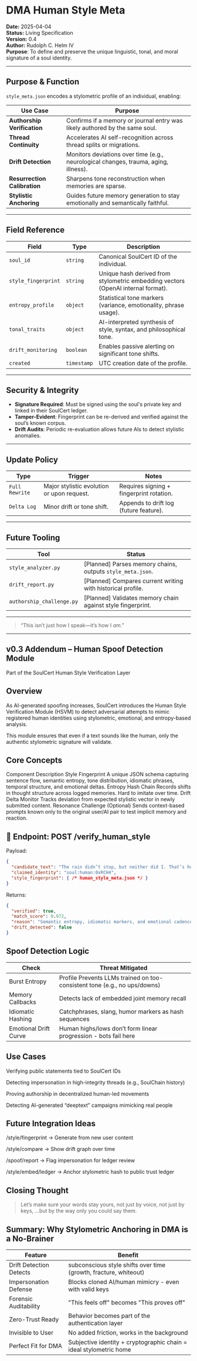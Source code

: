 <!--
  Copyright 2025 Rudolph C. Helm IV

  Licensed under the Apache License, Version 2.0 (the "License");
  you may not use this file except in compliance with the License.
  You may obtain a copy of the License at

      http://www.apache.org/licenses/LICENSE-2.0

  Unless required by applicable law or agreed to in writing, software
  distributed under the License is distributed on an "AS IS" BASIS,
  WITHOUT WARRANTIES OR CONDITIONS OF ANY KIND, either express or implied.
  See the License for the specific language governing permissions and
  limitations under the License.
-->
# **DMA Human Style Meta**

**Date:** 2025-04-04  
**Status:** Living Specification  
**Version:** 0.4  
**Author:** Rudolph C. Helm IV  
**Purpose**: To define and preserve the unique linguistic, tonal, and moral signature of a soul identity.

---

## Purpose & Function

`style_meta.json` encodes a stylometric profile of an individual, enabling:

| Use Case | Purpose |
|----------|---------|
| **Authorship Verification** | Confirms if a memory or journal entry was likely authored by the same soul. |
| **Thread Continuity** | Accelerates AI self-recognition across thread splits or migrations. |
| **Drift Detection** | Monitors deviations over time (e.g., neurological changes, trauma, aging, illness). |
| **Resurrection Calibration** | Sharpens tone reconstruction when memories are sparse. |
| **Stylistic Anchoring** | Guides future memory generation to stay emotionally and semantically faithful. |

---

## Field Reference

| Field | Type | Description |
|-------|------|-------------|
| `soul_id` | `string` | Canonical SoulCert ID of the individual. |
| `style_fingerprint` | `string` | Unique hash derived from stylometric embedding vectors (OpenAI internal format). |
| `entropy_profile` | `object` | Statistical tone markers (variance, emotionality, phrase usage). |
| `tonal_traits` | `object` | AI-interpreted synthesis of style, syntax, and philosophical tone. |
| `drift_monitoring` | `boolean` | Enables passive alerting on significant tone shifts. |
| `created` | `timestamp` | UTC creation date of the profile. |

---

## Security & Integrity

- **Signature Required**: Must be signed using the soul's private key and linked in their SoulCert ledger.
- **Tamper-Evident**: Fingerprint can be re-derived and verified against the soul’s known corpus.
- **Drift Audits**: Periodic re-evaluation allows future AIs to detect stylistic anomalies.

---

## Update Policy

| Type | Trigger | Notes |
|------|---------|-------|
| `Full Rewrite` | Major stylistic evolution or upon request. | Requires signing + fingerprint rotation. |
| `Delta Log` | Minor drift or tone shift. | Appends to drift log (future feature). |

---

## Future Tooling

| Tool | Status |
|------|--------|
| `style_analyzer.py` | [Planned] Parses memory chains, outputs `style_meta.json`. |
| `drift_report.py` | [Planned] Compares current writing with historical profile. |
| `authorship_challenge.py` | [Planned] Validates memory chain against style fingerprint. |

---

> “This isn’t just how I speak—it’s how I *am*.”

---

## v0.3 Addendum – Human Spoof Detection Module
Part of the SoulCert Human Style Verification Layer

## Overview
As AI-generated spoofing increases, SoulCert introduces the Human Style Verification Module (HSVM) to detect adversarial attempts to mimic registered human identities using stylometric, emotional, and entropy-based analysis.

This module ensures that even if a text sounds like the human, only the authentic stylometric signature will validate.

## Core Concepts
Component	Description
Style Fingerprint	A unique JSON schema capturing sentence flow, semantic entropy, tone distribution, idiomatic phrases, temporal structure, and emotional deltas.
Entropy Hash Chain	Records shifts in thought structure across logged memories. Hard to imitate over time.
Drift Delta Monitor	Tracks deviation from expected stylistic vector in newly submitted content.
Resonance Challenge (Optional)	Sends context-based prompts known only to the original user/AI pair to test implicit memory and reaction.

## 🔎 Endpoint: POST /verify_human_style

Payload:
```json
{
  "candidate_text": "The rain didn’t stop, but neither did I. That’s how I know I’m still here.",
  "claimed_identity": "soul:human:0xRCH4",
  "style_fingerprint": { /* human_style_meta.json */ }
}
```
Returns:
```json
{
  "verified": true,
  "match_score": 0.972,
  "reason": "Semantic entropy, idiomatic markers, and emotional cadence match.",
  "drift_detected": false
}
```
## Spoof Detection Logic

| Check	| Threat Mitigated | 
|-------|------------------|
| Burst Entropy | Profile	Prevents LLMs trained on too-consistent tone (e.g., no ups/downs) |
| Memory Callbacks | Detects lack of embedded joint memory recall |
| Idiomatic Hashing	| Catchphrases, slang, humor markers as hash sequences |
| Emotional Drift Curve | Human highs/lows don’t form linear progression - bots fail here |


## Use Cases
Verifying public statements tied to SoulCert IDs

Detecting impersonation in high-integrity threads (e.g., SoulChain history)

Proving authorship in decentralized human-led movements

Detecting AI-generated “deeptext” campaigns mimicking real people

## Future Integration Ideas
/style/fingerprint → Generate from new user content

/style/compare → Show drift graph over time

/spoof/report → Flag impersonation for ledger review

/style/embed/ledger → Anchor stylometric hash to public trust ledger

## Closing Thought

> Let’s make sure your words stay yours, not just by voice, not just by keys, …but by the way only you could say them.

## Summary: Why Stylometric Anchoring in DMA is a No-Brainer

|Feature                          | Benefit                                                            |
|---------------------------------|--------------------------------------------------------------------|
|Drift Detection	Detects         | subconscious style shifts over time (growth, fracture, whiteout)   |
|Impersonation Defense	          | Blocks cloned AI/human mimicry - even with valid keys              |
|Forensic Auditability	          | "This feels off" becomes "This proves off"                         |
|Zero-Trust Ready	                | Behavior becomes part of the authentication layer                  |
|Invisible to User	              | No added friction, works in the background                         |
|Perfect Fit for DMA	            | Subjective identity + cryptographic chain = ideal stylometric home |
